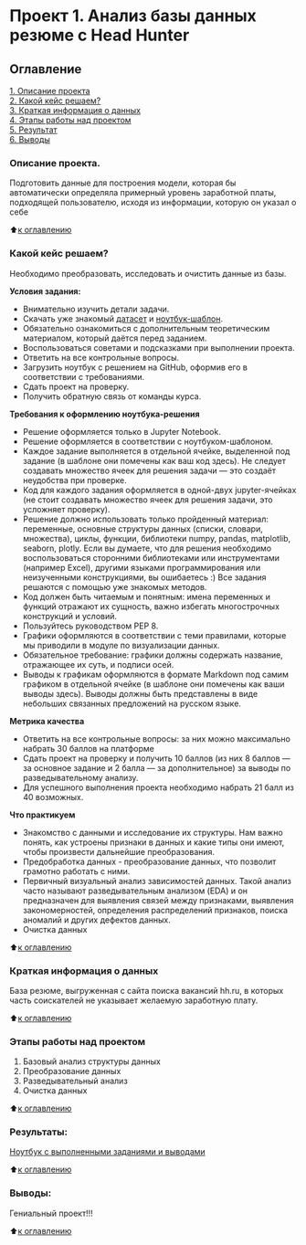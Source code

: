 # Проект 1. Анализ базы данных резюме c Head Hunter

## Оглавление  
[1. Описание проекта](https://github.com/V3ence/DS_education/blob/main/project_1/README.md#Описание-проекта)  
[2. Какой кейс решаем?](https://github.com/V3ence/DS_education/blob/main/project_0/README.md#Какой-кейс-решаем? )  
[3. Краткая информация о данных](https://github.com/V3ence/DS_education/blob/main/project_0/README.md#%D0%BA%D1%80%D0%B0%D1%82%D0%BA%D0%B0%D1%8F-%D0%B8%D0%BD%D1%84%D0%BE%D1%80%D0%BC%D0%B0%D1%86%D0%B8%D1%8F-%D0%BE-%D0%B4%D0%B0%D0%BD%D0%BD%D1%8B%D1%85)  
[4. Этапы работы над проектом](https://github.com/V3ence/DS_education/blob/main/project_0/README.md#Этапы-работы-над-проектом)  
[5. Результат](https://github.com/V3ence/DS_education/blob/main/project_0/README.md#Результаты)    
[6. Выводы](https://github.com/V3ence/DS_education/blob/main/project_0/README.md#Выводы)   


### Описание проекта.    
Подготовить данные для построения модели, которая бы автоматически определяла примерный уровень заработной платы, подходящей пользователю, исходя из информации, которую он указал о себе

:arrow_up:[к оглавлению](https://github.com/V3ence/DS_education/blob/main/project_1/README.md#Оглавление)

### Какой кейс решаем?    
Необходимо преобразовать, исследовать и очистить данные из базы.

**Условия задания:**  
- Внимательно изучить детали задачи.
- Скачать уже знакомый [датасет](https://drive.google.com/file/d/1Kb78mAWYKcYlellTGhIjPI-bCcKbGuTn/view?usp=sharing) и [ноутбук-шаблон](https://lms.skillfactory.ru/assets/courseware/v1/1577d067038f8073197105c174f05822/asset-v1:SkillFactory+DST-3.0+28FEB2021+type@asset+block/Project-1._%D0%9D%D0%BE%D1%83%D1%82%D0%B1%D1%83%D0%BA-%D1%88%D0%B0%D0%B1%D0%BB%D0%BE%D0%BD.ipynb).
- Обязательно ознакомиться с дополнительным теоретическим материалом, который даётся перед заданием.
- Воспользоваться советами и подсказками при выполнении проекта.
- Ответить на все контрольные вопросы.
- Загрузить ноутбук с решением на GitHub, оформив его в соответствии с требованиями.
- Сдать проект на проверку.
- Получить обратную связь от команды курса.

**Требования к оформлению ноутбука-решения**
- Решение оформляется только в Jupyter Notebook.
- Решение оформляется в соответствии с ноутбуком-шаблоном.
- Каждое задание выполняется в отдельной ячейке, выделенной под задание (в шаблоне они помечены как ваш код здесь). Не следует создавать множество ячеек для решения задачи — это создаёт неудобства при проверке.
- Код для каждого задания оформляется в одной-двух jupyter-ячейках (не стоит создавать множество ячеек для решения задачи, это усложняет проверку).
- Решение должно использовать только пройденный материал: переменные, основные структуры данных (списки, словари, множества), циклы, функции, библиотеки numpy, pandas, matplotlib, seaborn, plotly. Если вы думаете, что для решения необходимо воспользоваться сторонними библиотеками или инструментами (например Excel), другими языками программирования или неизученными конструкциями, вы ошибаетесь :) Все задания решаются с помощью уже знакомых методов.
- Код должен быть читаемым и понятным: имена переменных и функций отражают их сущность, важно избегать многострочных конструкций и условий.
- Пользуйтесь руководством PEP 8.
- Графики оформляются в соответствии с теми правилами, которые мы приводили в модуле по визуализации данных.
- Обязательное требование: графики должны содержать название, отражающее их суть, и подписи осей.
- Выводы к графикам оформляются в формате Markdown под самим графиком в отдельной ячейке (в шаблоне они помечены как ваши выводы здесь). Выводы должны быть представлены в виде небольших связанных предложений на русском языке.

**Метрика качества**   
- Ответить на все контрольные вопросы: за них можно максимально набрать 30 баллов на платформе 
- Сдать проект на проверку и получить 10 баллов (из них 8 баллов — за основное задание и 2 балла — за дополнительное) за выводы по разведывательному анализу.
- Для успешного выполнения проекта необходимо набрать 21 балл из 40 возможных.

**Что практикуем**     
- Знакомство с данными и исследование их структуры. Нам важно понять, как устроены признаки в данных и какие типы они имеют, чтобы произвести дальнейшие преобразования.
- Предобработка данных - преобразование данных, что позволит грамотно работать с ними.
- Первичный визуальный анализ зависимостей данных. Такой анализ часто называют разведывательным анализом (EDA) и он предназначен для выявления связей между признаками, выявления закономерностей, определения распределений признаков, поиска аномалий и других дефектов данных.
- Очистка данных

:arrow_up:[к оглавлению](https://github.com/V3ence/DS_education/blob/main/project_1/README.md#Оглавление)

### Краткая информация о данных
База резюме, выгруженная с сайта поиска вакансий hh.ru, в которых часть соискателей не указывает желаемую заработную плату.

:arrow_up:[к оглавлению](https://github.com/V3ence/DS_education/blob/main/project_1/README.md#Оглавление)

### Этапы работы над проектом
1. Базовый анализ структуры данных
2. Преобразование данных
3. Разведывательный анализ
4. Очистка данных

:arrow_up:[к оглавлению](https://github.com/V3ence/DS_education/blob/main/project_1/README.md#Оглавление)

### Результаты:  
[Ноутбук с выполненными заданиями и выводами](https://github.com/V3ence/DS_education/blob/main/project_1/Project-1.%20%D0%9D%D0%BE%D1%83%D1%82%D0%B1%D1%83%D0%BA-%D1%88%D0%B0%D0%B1%D0%BB%D0%BE%D0%BD.ipynb)

:arrow_up:[к оглавлению](https://github.com/V3ence/DS_education/blob/main/project_1/README.md#Оглавление)

### Выводы:  
Гениальный проект!!!

:arrow_up:[к оглавлению](https://github.com/V3ence/DS_education/blob/main/project_1/README.md#Оглавление)

